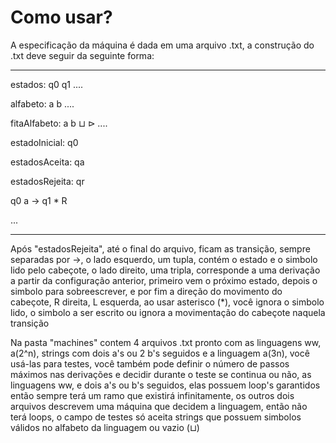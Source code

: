 # Como usar?

A especificação da máquina é dada em uma arquivo .txt, a construção do .txt deve seguir da seguinte forma:

-------------------------------------------------------------

estados: q0 q1 ....

alfabeto: a b ....

fitaAlfabeto: a b ⊔ ⊳  ....

estadoInicial: q0

estadosAceita: qa

estadosRejeita: qr

q0 a -> q1 * R

...

-----------------------------------------------------------

Após "estadosRejeita", até o final do arquivo, ficam as transição, sempre separadas por ->, o lado esquerdo, um tupla, contém o estado e o simbolo lido pelo cabeçote, o lado direito, uma tripla, corresponde a uma derivação a partir da configuração anterior, primeiro vem o próximo estado, depois o simbolo para sobreescrever, e por fim a direção do movimento do cabeçote, R direita, L esquerda, ao usar asterisco (*), você ignora o simbolo lido, o simbolo a ser escrito ou ignora a movimentação do cabeçote naquela transição

Na pasta "machines" contem 4 arquivos .txt pronto com as linguagens ww, a(2^n), strings com dois a's ou 2 b's seguidos e a linguagem a(3n), você usá-las para testes, você também pode definir o número de passos máximos nas derivações e decidir durante o teste se continua ou não, as linguagens ww, e dois a's ou b's seguidos, elas possuem loop's garantidos então sempre terá um ramo que existirá infinitamente, os outros dois arquivos descrevem uma máquina que decidem a linguagem, então não terá loops, o campo de testes só aceita strings que possuem simbolos válidos no alfabeto da linguagem ou vazio (⊔)
